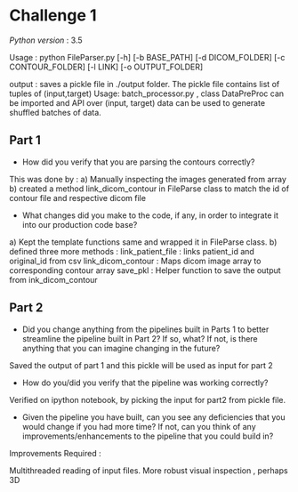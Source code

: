 # Challenge 1

*Python version* : 3.5

Usage :
      python FileParser.py [-h] [-b BASE_PATH] [-d DICOM_FOLDER]
                           [-c CONTOUR_FOLDER] [-l LINK] [-o OUTPUT_FOLDER]

output :
       saves a pickle file in ./output folder. The pickle file contains list of tuples of (input,target)
Usage:
     batch_processor.py , class DataPreProc can be imported and API over (input, target) data can be used to generate shuffled batches of data.

## Part 1

* How did you verify that you are parsing the contours correctly?

This was done by :
a) Manually inspecting the images generated from array
b) created a method link_dicom_contour in FileParse class to match the id of contour file and respective dicom file

* What changes did you make to the code, if any, in order to integrate it into our production code base? 

a) Kept the template functions  same and wrapped it in FileParse class.
b) defined three more methods :
    link_patient_file : links patient_id and original_id from csv
    link_dicom_contour : Maps dicom image array to corresponding contour array
    save_pkl : Helper function to save the output from ink_dicom_contour

## Part 2

* Did you change anything from the pipelines built in Parts 1 to better streamline the pipeline built in Part 2? If so, what? If not, is there anything that you can imagine changing in the future?

Saved the output of part 1 and this pickle will be used as input for part 2

* How do you/did you verify that the pipeline was working correctly?

Verified on ipython notebook, by picking the input for part2 from pickle file.

* Given the pipeline you have built, can you see any deficiencies that you would change if you had more time? If not, can you think of any improvements/enhancements to the pipeline that you could build in?

Improvements Required :

Multithreaded reading of input files.
More robust visual inspection , perhaps 3D




